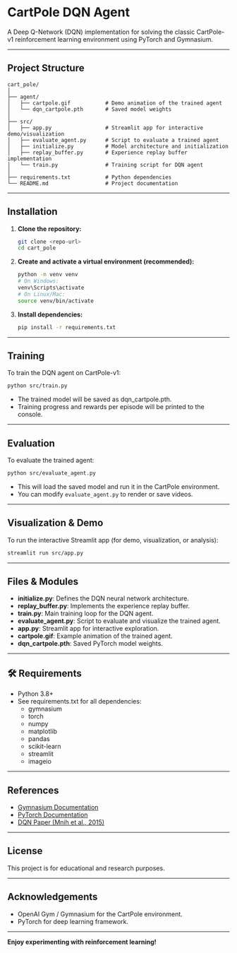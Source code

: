 # CartPole DQN Agent

A Deep Q-Network (DQN) implementation for solving the classic CartPole-v1 reinforcement learning environment using PyTorch and Gymnasium.

---

## Project Structure

```
cart_pole/
│
├── agent/
│   ├── cartpole.gif           # Demo animation of the trained agent
│   └── dqn_cartpole.pth       # Saved model weights
│
├── src/
│   ├── app.py                 # Streamlit app for interactive demo/visualization
│   ├── evaluate_agent.py      # Script to evaluate a trained agent
│   ├── initialize.py          # Model architecture and initialization
│   ├── replay_buffer.py       # Experience replay buffer implementation
│   └── train.py               # Training script for DQN agent
│
├── requirements.txt           # Python dependencies
└── README.md                  # Project documentation
```

---

##  Installation

1. **Clone the repository:**
   ```sh
   git clone <repo-url>
   cd cart_pole
   ```

2. **Create and activate a virtual environment (recommended):**
   ```sh
   python -m venv venv
   # On Windows:
   venv\Scripts\activate
   # On Linux/Mac:
   source venv/bin/activate
   ```

3. **Install dependencies:**
   ```sh
   pip install -r requirements.txt
   ```

---

##  Training

To train the DQN agent on CartPole-v1:

```sh
python src/train.py
```

- The trained model will be saved as dqn_cartpole.pth.
- Training progress and rewards per episode will be printed to the console.

---

##  Evaluation

To evaluate the trained agent:

```sh
python src/evaluate_agent.py
```

- This will load the saved model and run it in the CartPole environment.
- You can modify `evaluate_agent.py` to render or save videos.

---

##  Visualization & Demo

To run the interactive Streamlit app (for demo, visualization, or analysis):

```sh
streamlit run src/app.py
```

---

##  Files & Modules

- **initialize.py**: Defines the DQN neural network architecture.
- **replay_buffer.py**: Implements the experience replay buffer.
- **train.py**: Main training loop for the DQN agent.
- **evaluate_agent.py**: Script to evaluate and visualize the trained agent.
- **app.py**: Streamlit app for interactive exploration.
- **cartpole.gif**: Example animation of the trained agent.
- **dqn_cartpole.pth**: Saved PyTorch model weights.

---

## 🛠️ Requirements

- Python 3.8+
- See requirements.txt for all dependencies:
  - gymnasium
  - torch
  - numpy
  - matplotlib
  - pandas
  - scikit-learn
  - streamlit
  - imageio

---

##  References

- [Gymnasium Documentation](https://gymnasium.farama.org/)
- [PyTorch Documentation](https://pytorch.org/)
- [DQN Paper (Mnih et al., 2015)](https://www.nature.com/articles/nature14236)

---

##  License

This project is for educational and research purposes.

---

##  Acknowledgements

- OpenAI Gym / Gymnasium for the CartPole environment.
- PyTorch for deep learning framework.

---

**Enjoy experimenting with reinforcement learning!**